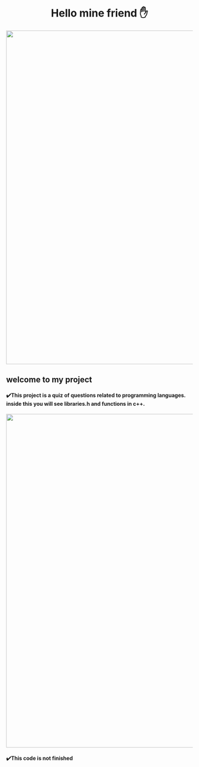 
<div align="center">
<h1> Hello mine friend ✋</h1>
  </div>
  
<div align="center">
  <img  src="https://user-images.githubusercontent.com/86864451/148705731-e10e2e0a-6468-47a8-8208-0c504985cbff.jpeg" width="900px" />
  </div>
  
  <div>
<h2>welcome to my project</h2>
    </div>

  
<div>
<h4> ✔️This project is a quiz of questions related to programming languages. inside this you will see libraries.h and functions in c++.</h4>
    </div>

  

<div align="center"> 
  
  <img src="https://user-images.githubusercontent.com/86864451/148705163-2005519a-1250-4e44-9388-51c262797fa1.gif" width="900px"/>
 

  </div>
  
  <div> 
  
  <h4> ✔️This code is not finished </h4>
  </div> 
  
  
  

